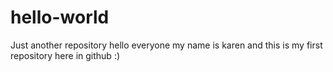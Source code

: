# hello-world
Just another repository
hello everyone
my name is karen and this is my first repository here in github :)
